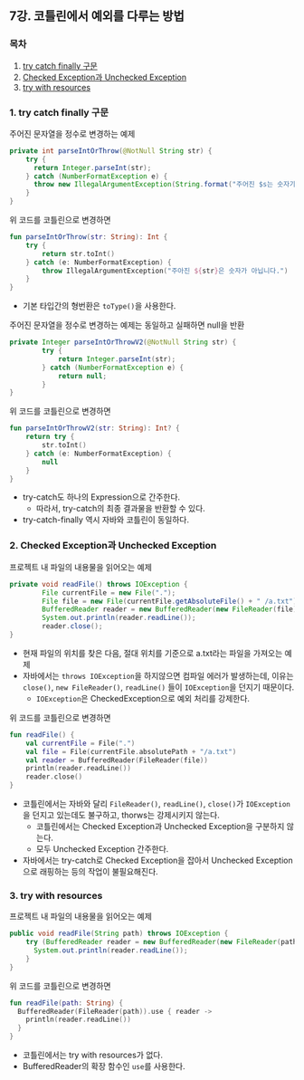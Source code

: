 ## 7강. 코틀린에서 예외를 다루는 방법

### 목차

1. [try catch finally 구문](#1-try-catch-finally-구문)
2. [Checked Exception과 Unchecked Exception](#2-checked-exception과-unchecked-exception)
3. [try with resources](#3-try-with-resources)

### 1. try catch finally 구문

주어진 문자열을 정수로 변경하는 예제

```java
private int parseIntOrThrow(@NotNull String str) {
    try {
      return Integer.parseInt(str);
    } catch (NumberFormatException e) {
      throw new IllegalArgumentException(String.format("주어진 $s는 숫자가 아닙니다.", str));
    }
}
```

위 코드를 코틀린으로 변경하면

```kotlin
fun parseIntOrThrow(str: String): Int {
    try {
        return str.toInt()
    } catch (e: NumberFormatException) {
        throw IllegalArgumentException("주아진 ${str}은 숫자가 아닙니다.")
    }
}
```
- 기본 타입간의 형번환은 `toType()`을 사용한다.

주어진 문자열을 정수로 변경하는 예제는 동일하고 실패하면 null을 반환

```java
private Integer parseIntOrThrowV2(@NotNull String str) {
        try {
            return Integer.parseInt(str);
        } catch (NumberFormatException e) {
            return null;
        }
}
```

위 코드를 코틀린으로 변경하면

```kotlin
fun parseIntOrThrowV2(str: String): Int? {
    return try {
        str.toInt()
    } catch (e: NumberFormatException) {
        null
    }
}
```
- try-catch도 하나의 Expression으로 간주한다.
  - 따라서, try-catch의 최종 결과물을 반환할 수 있다. 
- try-catch-finally 역시 자바와 코틀린이 동일하다.

### 2. Checked Exception과 Unchecked Exception

프로젝트 내 파일의 내용물을 읽어오는 예제

```java
private void readFile() throws IOException {
        File currentFile = new File(".");
        File file = new File(currentFile.getAbsoluteFile() + " /a.txt");
        BufferedReader reader = new BufferedReader(new FileReader(file));
        System.out.println(reader.readLine());
        reader.close();
}
```
- 현재 파일의 위치를 찾은 다음, 절대 위치를 기준으로 a.txt라는 파일을 가져오는 예제
- 자바에서는 `throws IOException`을 하지않으면 컴파일 에러가 발생하는데, 이유는 `close()`, `new FileReader()`, `readLine()` 들이 `IOException`을 던지기 때문이다.
  - `IOException`은 CheckedException으로 예외 처리를 강제한다.

위 코드를 코틀린으로 변경하면

```kotlin
fun readFile() {
    val currentFile = File(".")
    val file = File(currentFile.absolutePath + "/a.txt")
    val reader = BufferedReader(FileReader(file))
    println(reader.readLine())
    reader.close()
}
```
- 코틀린에서는 자바와 달리 `FileReader()`, `readLine()`, `close()`가 `IOException`을 던지고 있는데도 불구하고, thorws는 강제시키지 않는다.
  - 코틀린에서는 Checked Exception과 Unchecked Exception을 구분하지 않는다.
  - 모두 Unchecked Exception 간주한다.
- 자바에서는 try-catch로 Checked Exception을 잡아서 Unchecked Exception으로 래핑하는 등의 작업이 불필요해진다. 

### 3. try with resources

프로젝트 내 파일의 내용물을 읽어오는 예제


```java
public void readFile(String path) throws IOException {
    try (BufferedReader reader = new BufferedReader(new FileReader(path))) {
      System.out.println(reader.readLine());
    }
}
```

위 코드를 코틀린으로 변경하면

```kotlin
fun readFile(path: String) {
  BufferedReader(FileReader(path)).use { reader ->
    println(reader.readLine())
  }
}
```
- 코틀린에서는 try with resources가 없다.
- BufferedReader의 확장 함수인 `use`를 사용한다.